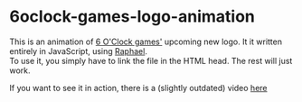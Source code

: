 6oclock-games-logo-animation
============================
This is an animation of [6 O'Clock games'](http://6oclockgames.com) upcoming new logo. It it written entirely in JavaScript, using [Raphael](http://raphaeljs.com).  
To use it, you simply have to link the file in the HTML head. The rest will just work.

If you want to see it in action, there is a (slightly outdated) video [here](http://youtu.be/LsIcf0P_Qn4)
